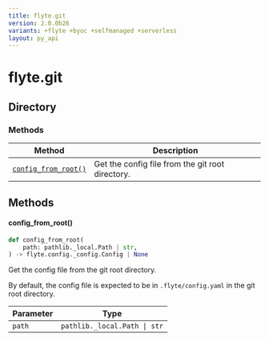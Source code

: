 ```yaml
---
title: flyte.git
version: 2.0.0b26
variants: +flyte +byoc +selfmanaged +serverless
layout: py_api
---
```


# flyte.git

## Directory

### Methods

| Method | Description |
|-|-|
| [`config_from_root()`](#config_from_root) | Get the config file from the git root directory. |


## Methods

#### config_from_root()

```python
def config_from_root(
    path: pathlib._local.Path | str,
) -> flyte.config._config.Config | None
```
Get the config file from the git root directory.

By default, the config file is expected to be in `.flyte/config.yaml` in the git root directory.


| Parameter | Type |
|-|-|
| `path` | `pathlib._local.Path \| str` |

